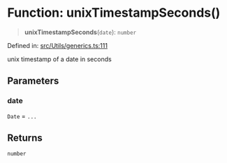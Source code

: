 # Function: unixTimestampSeconds()

> **unixTimestampSeconds**(`date`): `number`

Defined in: [src/Utils/generics.ts:111](https://github.com/Fokusdotid/bail/blob/3bcafd64e13ba51a595ace0ee7bd2c9c52ab1814/src/Utils/generics.ts#L111)

unix timestamp of a date in seconds

## Parameters

### date

`Date` = `...`

## Returns

`number`
